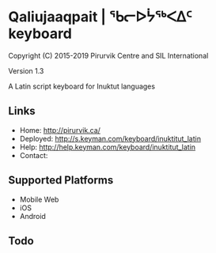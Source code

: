 Qaliujaaqpait | ᖃᓕᐅᔮᖅᐸᐃᑦ keyboard
=================================

Copyright (C) 2015-2019 Pirurvik Centre and SIL International

Version 1.3

A Latin script keyboard for Inuktut languages

Links
-----

 * Home:     <http://pirurvik.ca/>
 * Deployed: <http://s.keyman.com/keyboard/inuktitut_latin>
 * Help:     <http://help.keyman.com/keyboard/inuktitut_latin>
 * Contact:  

Supported Platforms
-------------------
 * Mobile Web
 * iOS
 * Android

Todo
----
